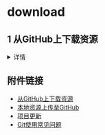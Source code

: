 # download

## 1 从GitHub上下载资源
<details>
<summary>详情</summary>  
  
### 0） 将资源下载至本地
- 下载zip压缩包（Windows下建议使用）
![Image text](https://github.com/dazhuang17/doc_img/blob/main/github_user_guide/1.jpg)

- 利用命令行下载资源（Linux下建议使用）
在命令行中输入`git clone ziyuan_address`，ziyuan_address参考以下
![Image text](https://github.com/dazhuang17/doc_img/blob/main/github_user_guide/2.jpg)

### 1） 将资源fork自己的项目中
![Image text](https://github.com/dazhuang17/doc_img/blob/main/github_user_guide/3.jpg)  
这样，在我们自己的项目中就拥有了别人的项目\狗头。
  
</details>

## 附件链接
- [从GitHub上下载资源](https://github.com/dazhuang17/Github_User_Guide/blob/main/Git_user_guide/download.md)
- [本地资源上传至GitHub](https://github.com/dazhuang17/Github_User_Guide/blob/main/Git_user_guide/upload.md)
- [项目更新](https://github.com/dazhuang17/Github_User_Guide/blob/main/Git_user_guide/up_to_date.md)
- [Git使用常见问题](https://github.com/dazhuang17/Github_User_Guide/blob/main/Git_user_guide/Q%26A.md)
